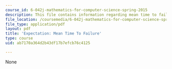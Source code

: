 ```yaml
---
course_id: 6-042j-mathematics-for-computer-science-spring-2015
description: This file contains information regarding mean time to failure.
file_location: /coursemedia/6-042j-mathematics-for-computer-science-spring-2015/ab7170a364d2b43df17b7efcb76c4125_MIT6_042JS15_MeanTimeFailure.pdf
file_type: application/pdf
layout: pdf
title: 'Expectation: Mean Time To Failure'
type: course
uid: ab7170a364d2b43df17b7efcb76c4125

---
```

None